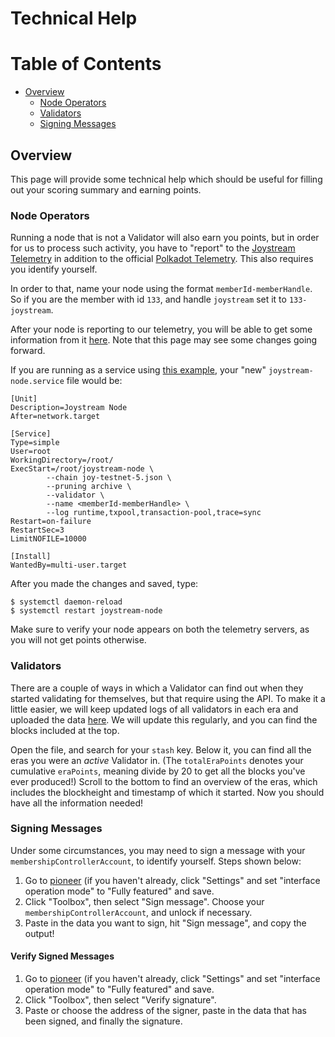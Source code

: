 Technical Help
===

Table of Contents
===

<!-- TOC START min:1 max:3 link:true asterisk:false update:true -->
  - [Overview](#overview)
    - [Node Operators](#node-operators)
    - [Validators](#validators)
    - [Signing Messages](#signing-messages)
<!-- TOC END -->

## Overview
This page will provide some technical help which should be useful for filling out your scoring summary and earning points.

### Node Operators
Running a node that is not a Validator will also earn you points, but in order for us to process such activity, you have to "report" to the [Joystream Telemetry](https://telemetry.joystream.org/#/Joystream) in addition to the official [Polkadot Telemetry](https://telemetry.polkadot.io). This also requires you identify yourself.

In order to that, name your node using the format `memberId-memberHandle`.
So if you are the member with id `133`, and handle `joystream` set it to `133-joystream`.

After your node is reporting to our telemetry, you will be able to get some information from it [here](https://telemetry.joystream.org/tracker/). Note that this page may see some changes going forward.

If you are running as a service using [this example](https://github.com/Joystream/helpdesk/tree/master/roles/validators#example-as-root), your "new" `joystream-node.service` file would be:

```
[Unit]
Description=Joystream Node
After=network.target

[Service]
Type=simple
User=root
WorkingDirectory=/root/
ExecStart=/root/joystream-node \
        --chain joy-testnet-5.json \
        --pruning archive \
        --validator \
        --name <memberId-memberHandle> \
        --log runtime,txpool,transaction-pool,trace=sync
Restart=on-failure
RestartSec=3
LimitNOFILE=10000

[Install]
WantedBy=multi-user.target
```
After you made the changes and saved, type:

```
$ systemctl daemon-reload
$ systemctl restart joystream-node
```

Make sure to verify your node appears on both the telemetry servers, as you will not get points otherwise.

### Validators
There are a couple of ways in which a Validator can find out when they started validating for themselves, but that require using the API. To make it a little easier, we will keep updated logs of all validators in each era and uploaded the data [here](/technical-help/validators.js). We will update this regularly, and you can find the blocks included at the top.

Open the file, and search for your `stash` key. Below it, you can find all the eras you were an _active_ Validator in. (The `totalEraPoints` denotes your cumulative `eraPoints`, meaning divide by 20 to get all the blocks you've ever produced!) Scroll to the bottom to find an overview of the eras, which includes the blockheight and timestamp of which it started. Now you should have all the information needed!


### Signing Messages

Under some circumstances, you may need to sign a message with your `membershipControllerAccount`, to identify yourself. Steps shown below:
1. Go to [pioneer](https://testnet.joystream.org/) (if you haven't already, click "Settings" and set "interface operation mode" to "Fully featured" and save.
2. Click "Toolbox", then select "Sign message". Choose your `membershipControllerAccount`, and unlock if necessary.
3. Paste in the data you want to sign, hit "Sign message", and copy the output!

#### Verify Signed Messages
1. Go to [pioneer](https://testnet.joystream.org/) (if you haven't already, click "Settings" and set "interface operation mode" to "Fully featured" and save.
2. Click "Toolbox", then select "Verify signature".
3. Paste or choose the address of the signer, paste in the data that has been signed, and finally the signature.
